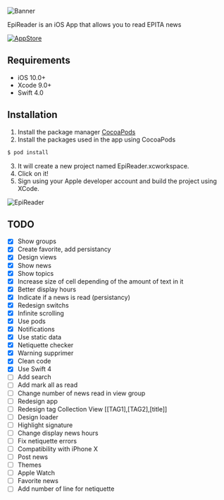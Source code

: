 ![Banner](https://github.com/alextoub/EpiReader/blob/master/Assets/Banner.png)

EpiReader is an iOS App that allows you to read EPITA news

[![AppStore](https://github.com/alextoub/EpiReader/blob/master/Assets/App_Store.png)](https://itunes.apple.com/us/app/epireader/id1244757421?mt=8&ign-mpt=uo%3D4)

## Requirements

- iOS 10.0+
- Xcode 9.0+
- Swift 4.0

## Installation

1. Install the package manager [CocoaPods](https://github.com/CocoaPods/CocoaPods)
2. Install the packages used in the app using CocoaPods

```bash
$ pod install
```

3. It will create a new project named EpiReader.xcworkspace.
4. Click on it!
5. Sign using your Apple developer account and build the project using XCode.

![EpiReader](https://github.com/alextoub/EpiReader/blob/master/Assets/EpiReader.png)

## TODO

- [x] Show groups
- [x] Create favorite, add persistancy
- [x] Design views
- [x] Show news
- [x] Show topics
- [x] Increase size of cell depending of the amount of text in it
- [x] Better display hours
- [x] Indicate if a news is read (persistancy)
- [x] Redesign switchs
- [x] Infinite scrolling
- [x] Use pods
- [x] Notifications
- [x] Use static data
- [x] Netiquette checker
- [x] Warning supprimer
- [x] Clean code
- [x] Use Swift 4
- [ ] Add search
- [ ] Add mark all as read
- [ ] Change number of news read in view group
- [ ] Redesign app
- [ ] Redesign tag Collection View [[TAG1],[TAG2],[title]]
- [ ] Design loader
- [ ] Highlight signature
- [ ] Change display news hours
- [ ] Fix netiquette errors
- [ ] Compatibility with iPhone X
- [ ] Post news
- [ ] Themes
- [ ] Apple Watch
- [ ] Favorite news
- [ ] Add number of line for netiquette
